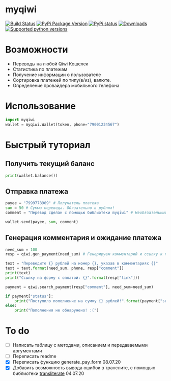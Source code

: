 # myqiwi

[![Build Status](https://travis-ci.com/daveusa31/myqiwi.svg?branch=master)](https://travis-ci.com/daveusa31/myqiwi)
[![PyPi Package Version](https://img.shields.io/pypi/v/myqiwi.svg?style=flat-square)](https://pypi.python.org/pypi/myqiwi)
[![PyPi status](https://img.shields.io/pypi/status/myqiwi.svg?style=flat-square)](https://pypi.python.org/pypi/myqiwi)
[![Downloads](https://pepy.tech/badge/myqiwi)](https://pepy.tech/project/myqiwi)
[![Supported python versions](https://img.shields.io/pypi/pyversions/myqiwi.svg?style=flat-square)](https://pypi.python.org/pypi/myqiwi)


Возможности
======
* Переводы на любой Qiwi Кошелек
* Статистика по платежам
* Получение информации о пользователе
* Сортировка платежей по типу(в/из), валюте.
* Определение провайдера мобильного телефона


Использование
======
```python
import myqiwi
wallet = myqiwi.Wallet(token, phone="79001234567")
```

Быстрый туториал
======

Получить текущий баланс
----------------
```python
print(wallet.balance())
```

Отправка платежа
----------------
```python
payee = "7999778909" # Получатель платежа
sum = 50 # Сумма перевода. Обязательно в рублях!
comment = "Перевод сделан с помощью библиотеки myqiwi" # Необязательный аргумент

wallet.send(payee, sum, comment)
```

Генерация комментария и ожидание платежа
----------------

```python
need_sum = 100
resp = qiwi.gen_payment(need_sum) # Генерируем комментарий и ссылку к платежу

text = "Переведите {} рублей на номер {}, указав в комментариях {}"
text = text.format(need_sum, phone, resp["comment"])
print(text)
print("Ссылку на форму с оплатой: {}".format(resp["link"]))

payment = qiwi.search_payment(resp["comment"], need_sum=need_sum)

if payment["status"]:
    print("Поступило пополнение на сумму {} рублей!".format(payment["sum"]))
else:
    print("Пополнения не обнаружено! :(")
```


# To do
- [ ] Написать таблицу с методами, описанием и передаваемыми аргументами
- [ ] Переписать readme
- [X] Переписать функцию generate_pay_form 08.07.20
- [X] Добавить возможность вывода ошибок в транслите, с помощью библиотеки [transliterate](https://github.com/barseghyanartur/transliterate) 04.07.20
